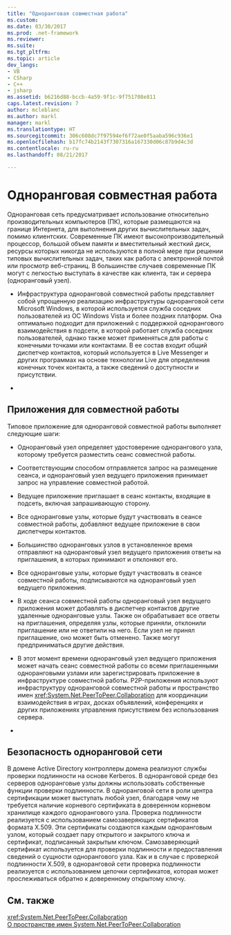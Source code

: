 ```yaml
---
title: "Одноранговая совместная работа"
ms.custom: 
ms.date: 03/30/2017
ms.prod: .net-framework
ms.reviewer: 
ms.suite: 
ms.tgt_pltfrm: 
ms.topic: article
dev_langs:
- VB
- CSharp
- C++
- jsharp
ms.assetid: b6216d88-bccb-4a59-9f1c-9f751708e811
caps.latest.revision: 7
author: mcleblanc
ms.author: markl
manager: markl
ms.translationtype: HT
ms.sourcegitcommit: 306c608dc7f97594ef6f72ae0f5aaba596c936e1
ms.openlocfilehash: b17fc74b2143f7307316a167330d06c87b9d4c3d
ms.contentlocale: ru-ru
ms.lasthandoff: 08/21/2017

---
```

# <a name="peer-to-peer-collaboration"></a>Одноранговая совместная работа
Одноранговая сеть предусматривает использование относительно производительных компьютеров (ПК), которые размещаются на границе Интернета, для выполнения других вычислительных задач, помимо клиентских. Современные ПК имеют высокопроизводительный процессор, большой объем памяти и вместительный жесткий диск, ресурсы которых никогда не используются в полной мере при решении типовых вычислительных задач, таких как работа с электронной почтой или просмотр веб-страниц. В большинстве случаев современные ПК могут с легкостью выступать в качестве как клиента, так и сервера (одноранговый узел).  
  
-   Инфраструктура одноранговой совместной работы представляет собой упрощенную реализацию инфраструктуры одноранговой сети Microsoft Windows, в которой используется служба соседних пользователей из ОС Windows Vista и более поздних платформ. Она оптимально подходит для приложений с поддержкой однорангового взаимодействия в подсети, в которой работает служба соседних пользователей, однако также может применяться для работы с конечными точками или контактами. В ее состав входит общий диспетчер контактов, который используется в Live Messenger и других программах на основе технологии Live для определения конечных точек контакта, а также сведений о доступности и присутствии.  
  
-  
  
## <a name="collaboration-applications"></a>Приложения для совместной работы  
 Типовое приложение для одноранговой совместной работы выполняет следующие шаги:  
  
-   Одноранговый узел определяет удостоверение однорангового узла, которому требуется разместить сеанс совместной работы.  
  
-   Соответствующим способом отправляется запрос на размещение сеанса, и одноранговый узел ведущего приложения принимает запрос на управление совместной работой.  
  
-   Ведущее приложение приглашает в сеанс контакты, входящие в подсеть, включая запрашивающую сторону.  
  
-   Все одноранговые узлы, которые будут участвовать в сеансе совместной работы, добавляют ведущее приложение в свои диспетчеры контактов.  
  
-   Большинство одноранговых узлов в установленное время отправляют на одноранговый узел ведущего приложения ответы на приглашения, в которых принимают и отклоняют его.  
  
-   Все одноранговые узлы, которые будут участвовать в сеансе совместной работы, подписываются на одноранговый узел ведущего приложения.  
  
-   В ходе сеанса совместной работы одноранговый узел ведущего приложения может добавлять в диспетчер контактов другие удаленные одноранговые узлы. Также он обрабатывает все ответы на приглашения, определяя узлы, которые приняли, отклонили приглашение или не ответили на него.  Если узел не принял приглашение, оно может быть отменено. Также могут предприниматься другие действия.  
  
-   В этот момент времени одноранговый узел ведущего приложения может начать сеанс совместной работы со всеми приглашенными одноранговыми узлами или зарегистрировать приложение в инфраструктуре совместной работы.  P2P-приложения используют инфраструктуру одноранговой совместной работы и пространство имен <xref:System.Net.PeerToPeer.Collaboration> для координации взаимодействия в играх, досках объявлений, конференциях и других приложениях управления присутствием без использования сервера.  
  
-  
  
## <a name="peer-to-peer-networking-security"></a>Безопасность одноранговой сети  
 В домене Active Directory контроллеры домена реализуют службы проверки подлинности на основе Kerberos. В одноранговой среде без серверов одноранговые узлы должны использовать собственные функции проверки подлинности. В одноранговой сети в роли центра сертификации может выступать любой узел, благодаря чему не требуется наличие корневого сертификата в доверенном корневом хранилище каждого однорангового узла. Проверка подлинности реализуется с использованием самозаверяющих сертификатов формата X.509. Эти сертификаты создаются каждым одноранговым узлом, который создает пару открытого и закрытого ключа и сертификат, подписанный закрытым ключом. Самозаверяющий сертификат используется для проверки подлинности и предоставления сведений о сущности однорангового узла. Как и в случае с проверкой подлинности X.509, в одноранговой сети проверка подлинности реализуется с использованием цепочки сертификатов, которая может прослеживаться обратно к доверенному открытому ключу.  
  
## <a name="see-also"></a>См. также  
 <xref:System.Net.PeerToPeer.Collaboration>   
 [О пространстве имен System.Net.PeerToPeer.Collaboration](../../../docs/framework/network-programming/about-the-system-net-peertopeer-collaboration-namespace.md)

